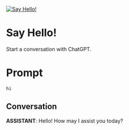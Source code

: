 
[![Say Hello!](https://flow-user-images.s3.us-west-1.amazonaws.com/prompt/undefined/1685476676052)]()
# Say Hello! 
Start a conversation with ChatGPT.

# Prompt

```
hi
```

## Conversation

**ASSISTANT**: Hello! How may I assist you today?


